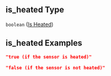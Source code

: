 ## is_heated Type

`boolean` ([Is Heated](iea43_wra_data_model-properties-measurement-location-measurement-location-properties-measurement-point-measurement-point-properties-sensor-sensor-properties-is-heated.md))

## is_heated Examples

```json
"true (if the sensor is heated)"
```

```json
"false (if the sensor is not heated)"
```
